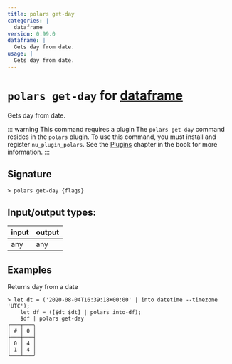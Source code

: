 ```yaml
---
title: polars get-day
categories: |
  dataframe
version: 0.99.0
dataframe: |
  Gets day from date.
usage: |
  Gets day from date.
---
```

<!-- This file is automatically generated. Please edit the command in https://github.com/nushell/nushell instead. -->

# `polars get-day` for [dataframe](/commands/categories/dataframe.md)

<div class='command-title'>Gets day from date.</div>

::: warning This command requires a plugin
The `polars get-day` command resides in the `polars` plugin.
To use this command, you must install and register `nu_plugin_polars`.
See the [Plugins](/book/plugins.html) chapter in the book for more information.
:::

## Signature

```> polars get-day {flags} ```


## Input/output types:

| input | output |
| ----- | ------ |
| any   | any    |

## Examples

Returns day from a date
```nu
> let dt = ('2020-08-04T16:39:18+00:00' | into datetime --timezone 'UTC');
    let df = ([$dt $dt] | polars into-df);
    $df | polars get-day
╭───┬───╮
│ # │ 0 │
├───┼───┤
│ 0 │ 4 │
│ 1 │ 4 │
╰───┴───╯

```
